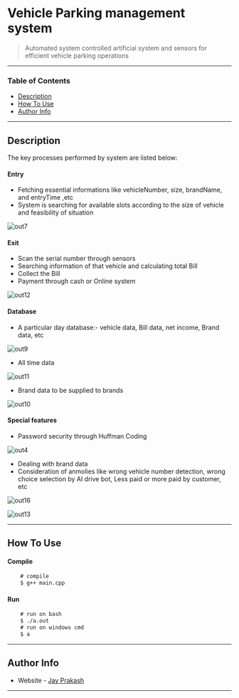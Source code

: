 # Vehicle Parking management system
>Automated system controlled artificial system and sensors for efficient vehicle parking operations

---

### Table of Contents


- [Description](#description)
- [How To Use](#how-to-use)
- [Author Info](#author-info)

---


## Description
The key processes performed by system are listed below:


#### Entry

- Fetching essential informations like vehicleNumber, size, brandName, and entryTime ,etc
- System is searching for available slots according to the size of vehicle and feasibility of situation


![out7](https://user-images.githubusercontent.com/46133803/85057694-b530d380-b1be-11ea-8c59-b04ac90f5158.png)



#### Exit

- Scan the serial number through sensors
- Searching information of that vehicle and calculating total Bill
- Collect the Bill
- Payment through cash or Online system


![out12](https://user-images.githubusercontent.com/46133803/85057647-acd89880-b1be-11ea-86a1-d6640b32a8a8.png)


#### Database

- A particular day database:- vehicle data, Bill data, net income, Brand data, etc


![out9](https://user-images.githubusercontent.com/46133803/85057698-b6fa9700-b1be-11ea-9e3e-0150acbe83e6.png)


- All time data


![out11](https://user-images.githubusercontent.com/46133803/85057645-ac400200-b1be-11ea-8ef6-b686fb93f1eb.png)


- Brand data to be supplied to brands


![out10](https://user-images.githubusercontent.com/46133803/85057643-ab0ed500-b1be-11ea-800d-1e9c3d703a0e.png)


#### Special features

- Password security through Huffman Coding

![out4](https://user-images.githubusercontent.com/46133803/85057678-b3671000-b1be-11ea-8c45-1f3edc3689f6.png)


- Dealing with brand data
- Consideration of anmolies like wrong vehicle number detection, wrong choice selection by AI drive bot, Less paid or more paid by customer, etc


![out16](https://user-images.githubusercontent.com/46133803/85057656-aea25c00-b1be-11ea-9d8e-77ecac0fb45b.png)


![out13](https://user-images.githubusercontent.com/46133803/85057651-ad712f00-b1be-11ea-83a5-116c2a5fb65f.png)


---

## How To Use

#### Compile
```html
    # compile
    $ g++ main.cpp
```
#### Run
```html
    # run on bash
    $ ./a.out 
    # run on windows cmd
    $ a 
```

---

## Author Info

- Website - [Jay Prakash](home.iitj.ac.in/~prakash.3)

---
